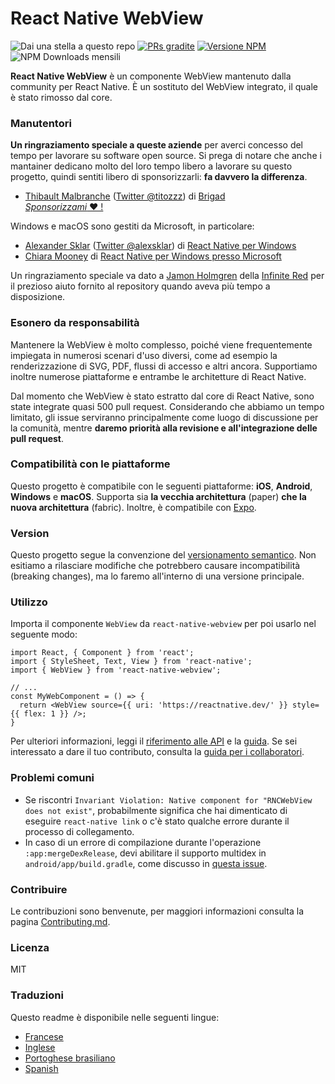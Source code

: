# React Native WebView

![Dai una stella a questo repo](https://img.shields.io/github/stars/react-native-webview/react-native-webview?style=flat-square&label=stelle)
[![PRs gradite](https://img.shields.io/badge/PRs-welcome-brightgreen.svg?style=flat-square)](http://makeapullrequest.com)
[![Versione NPM](https://img.shields.io/npm/v/react-native-webview.svg?style=flat-square)](https://www.npmjs.com/package/react-native-webview)
![NPM Downloads mensili](https://img.shields.io/npm/dm/react-native-webview.svg)

**React Native WebView** è un componente WebView mantenuto dalla community per React Native. È un sostituto del WebView integrato, il  quale è stato rimosso dal core.

### Manutentori
**Un ringraziamento speciale a queste aziende** per averci concesso del tempo per lavorare su software open source. Si prega di notare che anche i mantainer dedicano molto del loro tempo libero a lavorare su questo progetto, quindi sentiti libero di sponsorizzarli: **fa davvero la differenza**.

- [Thibault Malbranche](https://github.com/Titozzz) ([Twitter @titozzz](https://twitter.com/titozzz)) di [Brigad](https://www.brigad.co/en-gb/about-us)  
[*Sponsorizzami* ❤️ !](https://github.com/sponsors/Titozzz)

Windows e macOS sono gestiti da Microsoft, in particolare:
- [Alexander Sklar](https://github.com/asklar) ([Twitter @alexsklar](https://twitter.com/alexsklar)) di [React Native per Windows](https://microsoft.github.io/react-native-windows/)
- [Chiara Mooney](https://github.com/chiaramooney) di [React Native per Windows presso Microsoft](https://microsoft.github.io/react-native-windows/)

Un ringraziamento speciale va dato a [Jamon Holmgren](https://github.com/jamonholmgren) della [Infinite Red](https://infinite.red) per il prezioso aiuto fornito al repository quando aveva più tempo a disposizione.

### Esonero da responsabilità
Mantenere la WebView è molto complesso, poiché viene frequentemente impiegata in numerosi scenari d'uso diversi, come ad esempio la renderizzazione di SVG, PDF, flussi di accesso e altri ancora. Supportiamo inoltre numerose piattaforme e entrambe le architetture di React Native.

Dal momento che WebView è stato estratto dal core di React Native, sono state integrate quasi 500 pull request. Considerando che abbiamo un tempo limitato, gli issue serviranno principalmente come luogo di discussione per la comunità, mentre **daremo priorità alla revisione e all'integrazione delle pull request**.

### Compatibilità con le piattaforme
Questo progetto è compatibile con le seguenti piattaforme: **iOS**, **Android**, **Windows** e **macOS**. Supporta sia **la vecchia architettura** (paper) **che la nuova architettura** (fabric). Inoltre, è compatibile con [Expo](https://docs.expo.dev/versions/latest/sdk/webview/).

### Version
Questo progetto segue la convenzione del [versionamento semantico](https://semver.org/lang/it/). Non esitiamo a rilasciare modifiche che potrebbero causare incompatibilità (breaking changes), ma lo faremo all'interno di una versione principale.

### Utilizzo
Importa il componente `WebView` da `react-native-webview` per poi usarlo nel seguente modo:

```tsx
import React, { Component } from 'react';
import { StyleSheet, Text, View } from 'react-native';
import { WebView } from 'react-native-webview';

// ...
const MyWebComponent = () => {
  return <WebView source={{ uri: 'https://reactnative.dev/' }} style={{ flex: 1 }} />;
}
```

Per ulteriori informazioni, leggi il [riferimento alle API](Reference.italian.md) e la [guida](Guide.italian.md). Se sei interessato a dare il tuo contributo, consulta la [guida per i collaboratori](Contributing.italian.md).

### Problemi comuni
- Se riscontri `Invariant Violation: Native component for "RNCWebView does not exist"`, probabilmente significa che hai dimenticato di eseguire `react-native link` o c'è stato qualche errore durante il processo di collegamento.
- In caso di un errore di compilazione durante l'operazione `:app:mergeDexRelease`, devi abilitare il supporto multidex in `android/app/build.gradle`, come discusso in [questa issue](https://github.com/react-native-webview/react-native-webview/issues/1344#issuecomment-650544648).

### Contribuire
Le contribuzioni sono benvenute, per maggiori informazioni consulta la pagina [Contributing.md](Contributing.italian.md).

### Licenza
MIT

### Traduzioni
Questo readme è disponibile nelle seguenti lingue:
- [Francese](README.french.md) 
- [Inglese](../README.md)
- [Portoghese brasiliano](README.portuguese.md)
- [Spanish](docs/README.spanish.md)

